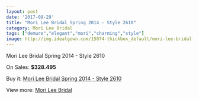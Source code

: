 ```yaml
---
layout: post
date: '2017-09-29'
title: "Mori Lee Bridal Spring 2014 - Style 2610"
category: Mori Lee Bridal
tags: ["demure","elegant","mori","charming","style"]
image: http://img.idealgown.com/15074-thickbox_default/mori-lee-bridal-spring-2014-style-2610.jpg
---
```

Mori Lee Bridal Spring 2014 - Style 2610

On Sales: **$328.495**
<a href="https://www.idealgown.com/en/mori-lee-bridal/6053-mori-lee-bridal-spring-2014-style-2610.html"><amp-img layout="responsive" width="600" height="600" src="//img.idealgown.com/15074-thickbox_default/mori-lee-bridal-spring-2014-style-2610.jpg" alt="Mori Lee Bridal Spring 2014 - Style 2610 0" /></a>
<a href="https://www.idealgown.com/en/mori-lee-bridal/6053-mori-lee-bridal-spring-2014-style-2610.html"><amp-img layout="responsive" width="600" height="600" src="//img.idealgown.com/15077-thickbox_default/mori-lee-bridal-spring-2014-style-2610.jpg" alt="Mori Lee Bridal Spring 2014 - Style 2610 1" /></a>
<a href="https://www.idealgown.com/en/mori-lee-bridal/6053-mori-lee-bridal-spring-2014-style-2610.html"><amp-img layout="responsive" width="600" height="600" src="//img.idealgown.com/15076-thickbox_default/mori-lee-bridal-spring-2014-style-2610.jpg" alt="Mori Lee Bridal Spring 2014 - Style 2610 2" /></a>
<a href="https://www.idealgown.com/en/mori-lee-bridal/6053-mori-lee-bridal-spring-2014-style-2610.html"><amp-img layout="responsive" width="600" height="600" src="//img.idealgown.com/15075-thickbox_default/mori-lee-bridal-spring-2014-style-2610.jpg" alt="Mori Lee Bridal Spring 2014 - Style 2610 3" /></a>

Buy it: [Mori Lee Bridal Spring 2014 - Style 2610](https://www.idealgown.com/en/mori-lee-bridal/6053-mori-lee-bridal-spring-2014-style-2610.html "Mori Lee Bridal Spring 2014 - Style 2610")

View more: [Mori Lee Bridal](https://www.idealgown.com/en/90-mori-lee-bridal "Mori Lee Bridal")